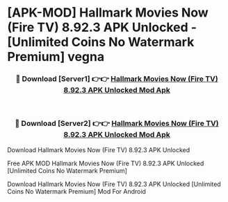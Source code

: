 # [APK-MOD] Hallmark Movies Now (Fire TV) 8.92.3 APK Unlocked - [Unlimited Coins No Watermark Premium] vegna



<div align="center">
<h3>🔴 Download [Server1] 👉👉 <a href="https://momento.my/?title=Hallmark_Movies_Now_(Fire_TV)_8.92.3_APK_Unlocked">Hallmark Movies Now (Fire TV) 8.92.3 APK Unlocked Mod Apk</a></h3><br>

<h3>🔴 Download [Server2] 👉👉 <a href="https://momento.my/?title=Hallmark_Movies_Now_(Fire_TV)_8.92.3_APK_Unlocked">Hallmark Movies Now (Fire TV) 8.92.3 APK Unlocked Mod Apk</a></h3>
</div>



Download Hallmark Movies Now (Fire TV) 8.92.3 APK Unlocked 

Free APK MOD Hallmark Movies Now (Fire TV) 8.92.3 APK Unlocked [Unlimited Coins No Watermark Premium]

Download Hallmark Movies Now (Fire TV) 8.92.3 APK Unlocked [Unlimited Coins No Watermark Premium] Mod For Android
